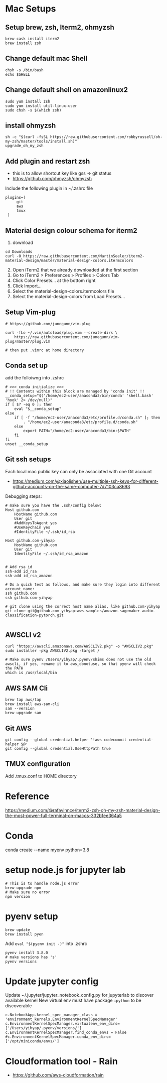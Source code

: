 # Mac Setups

## Setup brew, zsh, Iterm2, ohmyzsh

```
brew cask install iterm2
brew install zsh

```

## Change default mac Shell

```
chsh -s /bin/bash
echo $SHELL
```

## Change default shell on amazonlinux2

```
sudo yum install zsh
sudo yum install util-linux-user
sudo chsh -s $(which zsh)
```

## install ohmyzsh

```
sh -c "$(curl -fsSL https://raw.githubusercontent.com/robbyrussell/oh-my-zsh/master/tools/install.sh)"
upgrade_oh_my_zsh
```

## Add plugin and restart zsh

- this is to allow shortcut key like gss => git status
- <https://github.com/ohmyzsh/ohmyzsh>

Include the following plugin in ~/.zshrc file

```
plugins=(
     git
     aws
     tmux
 )

```

## Material design colour schema for iterm2

1. download

```
cd Downloads
curl -O https://raw.githubusercontent.com/MartinSeeler/iterm2-material-design/master/material-design-colors.itermcolors
```

2. Open iTerm2 that we already downloaded at the first section
3. Go to iTerm2 > Preferences > Profiles > Colors Tab
4. Click Color Presets… at the bottom right
5. Click Import…
6. Select the material-design-colors.itermcolors file
7. Select the material-design-colors from Load Presets…

## Setup Vim-plug

```
# https://github.com/junegunn/vim-plug

curl -fLo ~/.vim/autoload/plug.vim --create-dirs \
    https://raw.githubusercontent.com/junegunn/vim-plug/master/plug.vim

# then put .vimrc at home directory
```

## Conda set up

add the folloiwng into .zshrc

```
# >>> conda initialize >>>
# !! Contents within this block are managed by 'conda init' !!
__conda_setup="$('/home/ec2-user/anaconda3/bin/conda' 'shell.bash' 'hook' 2> /dev/null)"
if [ $? -eq 0 ]; then
    eval "$__conda_setup"
else
    if [ -f "/home/ec2-user/anaconda3/etc/profile.d/conda.sh" ]; then
        . "/home/ec2-user/anaconda3/etc/profile.d/conda.sh"
    else
        export PATH="/home/ec2-user/anaconda3/bin:$PATH"
    fi
fi
unset __conda_setup
```

## Git ssh setups

Each local mac public key can only be associated with one Git account

- <https://medium.com/@xiaolishen/use-multiple-ssh-keys-for-different-github-accounts-on-the-same-computer-7d7103ca8693>

Debugging steps:

```
# make sure you have the .ssh/config below:
Host github.com
    HostName github.com
    User git
    #AddKeysToAgent yes
    #UseKeychain yes
    #IdentityFile ~/.ssh/id_rsa

Host github.com-yihyap
    HostName github.com
    User git
    IdentityFile ~/.ssh/id_rsa_amazon


# Add rsa id
ssh-add id_rsa
ssh-add id_rsa_amazon

# Do a quick test as follows, and make sure they login into different account name:
ssh github.com
ssh github.com-yihyap

# git clone using the correct host name alias, like github.com-yihyap
git clone git@github.com-yihyap:aws-samples/amazon-sagemaker-audio-classification-pytorch.git


```

## AWSCLI v2

```
curl "https://awscli.amazonaws.com/AWSCLIV2.pkg" -o "AWSCLIV2.pkg"
sudo installer -pkg AWSCLIV2.pkg -target /

# Make sure pyenv /Users/yihyap/.pyenv/shims does not use the old awscli, if yes, rename it to aws_donotuse, so that pyenv will check the PATH
which is /usr/local/bin
```

## AWS SAM Cli

```
brew tap aws/tap
brew install aws-sam-cli
sam --version
brew upgrade sam
```

## Git AWS

```
git config --global credential.helper '!aws codecommit credential-helper $@'
git config --global credential.UseHttpPath true

```

## TMUX configuration

Add .tmux.conf to HOME directory

# Reference

<https://medium.com/@rafavinnce/iterm2-zsh-oh-my-zsh-material-design-the-most-power-full-terminal-on-macos-332b1ee364a5>

# Conda

conda create --name myenv python=3.8

# setup node.js for jupyter lab

```
# This is to handle node.js error
brew upgrade npm
# Make sure no error
npm version
```

# pyenv setup

```
brew update
brew install pyen
```

Add `eval "$(pyenv init -)"` into .zshrc

```
pyenv install 3.8.0
# make versions has 's'
pyenv versions
```

# Update jupyter config

Update ~/.jupyter/jupyter_notebook_config.py for jupyterlab to discover available kernel
New virtual env must have package `ipython` to be discoverable

```
c.NotebookApp.kernel_spec_manager_class = 'environment_kernels.EnvironmentKernelSpecManager'
c.EnvironmentKernelSpecManager.virtualenv_env_dirs=['/Users/yihyap/.pyenv/versions/']
c.EnvironmentKernelSpecManager.find_conda_envs = False
#c.EnvironmentKernelSpecManager.conda_env_dirs=['/opt/miniconda/envs/']

```

# Cloudformation tool - Rain

- <https://github.com/aws-cloudformation/rain>
